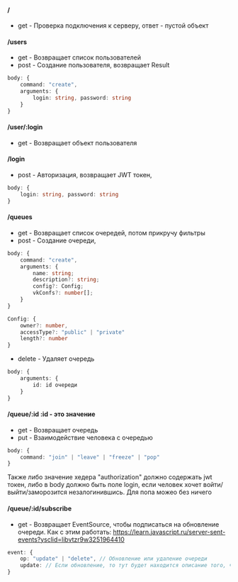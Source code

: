 #### /
- get - Проверка подключения к серверу, ответ - пустой объект

#### /users
- get - Возвращает список пользователей
- post - Создание пользователя, возвращает Result
```TypeScript
body: {
    command: "create",
    arguments: {
        login: string, password: string
    }
}
```

#### /user/:login
- get - Возвращает объект пользователя

#### /login
- post - Авторизация, возвращает JWT токен, 
```TypeScript
body: {
    login: string, password: string
}
```

#### /queues
- get - Возвращает список очередей, потом прикручу фильтры
- post - Создание очереди, 
```TypeScript
body: {
    command: "create",
    arguments: {
        name: string;
        description?: string;
        config?: Config;
        vkConfs?: number[];
    }
}

Config: {
    owner?: number,
    accessType?: "public" | "private"
    length?: number
}
```
- delete - Удаляет очередь
```TypeScript
body: {
    arguments: {
        id: id очереди
    }
}
```

#### /queue/:id     :id - это значение
- get - Возвращает очередь
- put - Взаимодействие человека с очередью
```TypeScript
body: {
    command: "join" | "leave" | "freeze" | "pop"
}
```
Также либо значение хедера "authorization" должно содержать jwt токен, либо в body должно быть поле login, если человек хочет войти/выйти/заморозится незалогинившись. Для попа можео без ничего

#### /queue/:id/subscribe
- get - Возвращает EventSource, чтобы подписаться на обновление очереди. 
Как с этим работать: https://learn.javascript.ru/server-sent-events?ysclid=libvtzr9w3251964410
```TypeScript
event: {
    op: "update" | "delete", // Обновление или удаление очереди
    update: // Если обновление, то тут будет находится описание того, что изменилось
}
```
